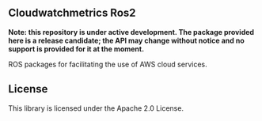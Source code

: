 ## Cloudwatchmetrics Ros2
**Note: this repository is under active development. The package provided here is a release candidate; the API may change without notice and no support is provided for it at the moment.**

ROS packages for facilitating the use of AWS cloud services.

## License

This library is licensed under the Apache 2.0 License. 
